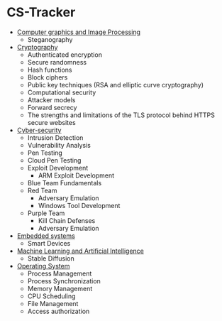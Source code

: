 # CS-Tracker

- [Computer graphics and Image Processing](#)
  - Steganography
- [Cryptography](#)
  - Authenticated encryption
  - Secure randomness
  - Hash functions
  - Block ciphers
  - Public key techniques (RSA and elliptic curve cryptography)
  - Computational security
  - Attacker models
  - Forward secrecy
  - The strengths and limitations of the TLS protocol behind HTTPS secure websites
- [Cyber-security](#)
  - Intrusion Detection
  - Vulnerability Analysis
  - Pen Testing
  - Cloud Pen Testing
  - Exploit Development
    - ARM Exploit Development
  - Blue Team Fundamentals
  - Red Team 
    - Adversary Emulation
    - Windows Tool Development
  - Purple Team
    - Kill Chain Defenses
    - Adversary Emulation
- [Embedded systems](#)
  - Smart Devices
- [Machine Learning and Artificial Intelligence](#)
  - Stable Diffusion
- [Operating System](#)
  - Process Management
  - Process Synchronization
  - Memory Management
  - CPU Scheduling
  - File Management
  - Access authorization
